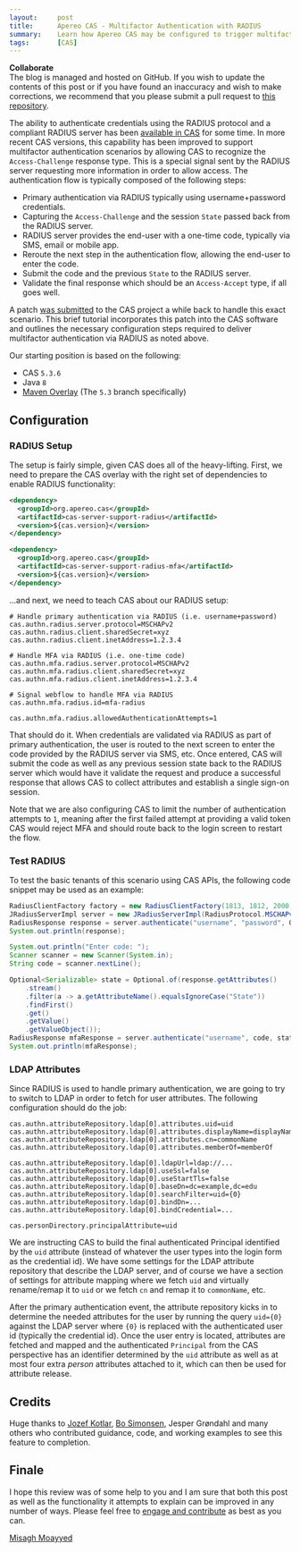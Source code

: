 ```yaml
---
layout:     post
title:      Apereo CAS - Multifactor Authentication with RADIUS
summary:    Learn how Apereo CAS may be configured to trigger multifactor authentication using a RADIUS server and its support for the Access-Challenge response type.
tags:       [CAS]
---
```


<div class="alert alert-success">
  <strong>Collaborate</strong><br/>The blog is managed and hosted on GitHub. If you wish to update the contents of this post or if you have found an inaccuracy and wish to make corrections, we recommend that you please submit a pull request to <a href="https://github.com/apereo/apereo.github.io">this repository</a>.
</div>

The ability to authenticate credentials using the RADIUS protocol and a compliant RADIUS server has been [available in CAS](https://apereo.github.io/cas/development/mfa/RADIUS-Authentication.html) for some time. In more recent CAS versions, this capability has been improved to support multifactor authentication scenarios by allowing CAS to recognize the `Access-Challenge` response type. This is a special signal sent by the RADIUS server requesting more information in order to allow access. The authentication flow is typically composed of the following steps:

- Primary authentication via RADIUS typically using username+password credentials.
- Capturing the `Access-Challenge` and the session `State` passed back from the RADIUS server.
- RADIUS server provides the end-user with a one-time code, typically via SMS, email or mobile app.
- Reroute the next step in the authentication flow, allowing the end-user to enter the code.
- Submit the code and the previous `State` to the RADIUS server.
- Validate the final response which should be an `Access-Accept` type, if all goes well.

A patch [was submitted](https://github.com/apereo/cas/pull/3201/files) to the CAS project a while back to handle this exact scenario. This brief tutorial incorporates this patch into the CAS software and outlines the necessary configuration steps required to deliver multifactor authentication via RADIUS as noted above.

Our starting position is based on the following:

- CAS `5.3.6`
- Java `8`
- [Maven Overlay](https://github.com/apereo/cas-overlay-template) (The `5.3` branch specifically)

## Configuration

### RADIUS Setup

The setup is fairly simple, given CAS does all of the heavy-lifting. First, we need to prepare the CAS overlay with the right set of dependencies to enable RADIUS functionality:

```xml
<dependency>
  <groupId>org.apereo.cas</groupId>
  <artifactId>cas-server-support-radius</artifactId>
  <version>${cas.version}</version>
</dependency>

<dependency>
  <groupId>org.apereo.cas</groupId>
  <artifactId>cas-server-support-radius-mfa</artifactId>
  <version>${cas.version}</version>
</dependency>
```

...and next, we need to teach CAS about our RADIUS setup:

```properties
# Handle primary authentication via RADIUS (i.e. username+password)
cas.authn.radius.server.protocol=MSCHAPv2
cas.authn.radius.client.sharedSecret=xyz
cas.authn.radius.client.inetAddress=1.2.3.4

# Handle MFA via RADIUS (i.e. one-time code)
cas.authn.mfa.radius.server.protocol=MSCHAPv2
cas.authn.mfa.radius.client.sharedSecret=xyz
cas.authn.mfa.radius.client.inetAddress=1.2.3.4

# Signal webflow to handle MFA via RADIUS
cas.authn.mfa.radius.id=mfa-radius

cas.authn.mfa.radius.allowedAuthenticationAttempts=1
```

That should do it. When credentials are validated via RADIUS as part of primary authentication, the user is routed to the next screen to enter the code provided by the RADIUS server via SMS, etc. Once entered, CAS will submit the code as well as any previous session state back to the RADIUS server which would have it validate the request and produce a successful response that allows CAS to collect attributes and establish a single sign-on session.

Note that we are also configuring CAS to limit the number of authentication attempts to `1`, meaning after the first failed attempt at providing a valid token CAS would reject MFA and should route back to the login screen to restart the flow.

### Test RADIUS

To test the basic tenants of this scenario using CAS APIs, the following code snippet may be used as an example:

```java
RadiusClientFactory factory = new RadiusClientFactory(1813, 1812, 2000, "1.2.3.4", "xyz");
JRadiusServerImpl server = new JRadiusServerImpl(RadiusProtocol.MSCHAPv2, factory);
RadiusResponse response = server.authenticate("username", "password", Optional.empty());
System.out.println(response);

System.out.println("Enter code: ");
Scanner scanner = new Scanner(System.in);
String code = scanner.nextLine();

Optional<Serializable> state = Optional.of(response.getAttributes()
    .stream()
    .filter(a -> a.getAttributeName().equalsIgnoreCase("State"))
    .findFirst()
    .get()
    .getValue()
    .getValueObject());
RadiusResponse mfaResponse = server.authenticate("username", code, state);
System.out.println(mfaResponse);
```

### LDAP Attributes

Since RADIUS is used to handle primary authentication, we are going to try to switch to LDAP in order to fetch for user attributes. The following configuration should do the job:

```
cas.authn.attributeRepository.ldap[0].attributes.uid=uid
cas.authn.attributeRepository.ldap[0].attributes.displayName=displayName
cas.authn.attributeRepository.ldap[0].attributes.cn=commonName
cas.authn.attributeRepository.ldap[0].attributes.memberOf=memberOf

cas.authn.attributeRepository.ldap[0].ldapUrl=ldap://...
cas.authn.attributeRepository.ldap[0].useSsl=false
cas.authn.attributeRepository.ldap[0].useStartTls=false
cas.authn.attributeRepository.ldap[0].baseDn=dc=example,dc=edu
cas.authn.attributeRepository.ldap[0].searchFilter=uid={0}
cas.authn.attributeRepository.ldap[0].bindDn=...
cas.authn.attributeRepository.ldap[0].bindCredential=...

cas.personDirectory.principalAttribute=uid
```

We are instructing CAS to build the final authenticated Principal identified by the `uid` attribute (instead of whatever the user types into the login form as the credential id). We have some settings for the LDAP attribute repository that describe the LDAP server, and of course we have a section of settings for attribute mapping where we fetch `uid` and virtually rename/remap it to `uid` or we fetch `cn` and remap it to `commonName`, etc.

After the primary authentication event, the attribute repository kicks in to determine the needed attributes for the user by running the query `uid={0}` against the LDAP server  where `{0}` is replaced with the authenticated user id (typically the credential id). Once the user entry is located, attributes are fetched and mapped and the authenticated `Principal` from the CAS perspective has an identifier determined by the `uid` attribute as well as at most four extra *person* attributes attached to it, which can then be used for attribute release.

## Credits

Huge thanks to [Jozef Kotlar](https://github.com/dodok1), [Bo Simonsen](https://github.com/bosim), Jesper Grøndahl and many others who contributed guidance, code, and working examples to see this feature to completion.

## Finale

I hope this review was of some help to you and I am sure that both this post as well as the functionality it attempts to explain can be improved in any number of ways. Please feel free to [engage and contribute](https://apereo.github.io/cas/developer/Contributor-Guidelines.html) as best as you can.

[Misagh Moayyed](https://twitter.com/misagh84)
